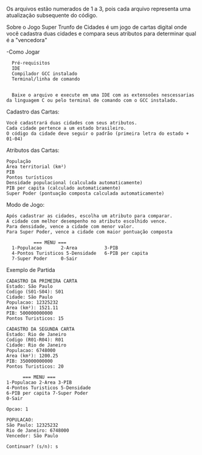 Os arquivos estão numerados de 1 a 3, pois cada arquivo representa uma atualização subsequente do código.


Sobre o Jogo
Super Trunfo de Cidades é um jogo de cartas digital onde você cadastra duas cidades e compara seus atributos para determinar qual é a "vencedora" 

-Como Jogar

      Pré-requisitos
      IDE
      Compilador GCC instalado
      Terminal/linha de comando


      Baixe o arquivo e execute em uma IDE com as extensoões nescessarias da linguagem C ou pelo terminal de comando com o GCC instalado.
       
Cadastro das Cartas:

    Você cadastrará duas cidades com seus atributos. 
    Cada cidade pertence a um estado brasileiro.
    O código da cidade deve seguir o padrão (primeira letra do estado + 01-04)
    

Atributos das Cartas:

    População
    Área territorial (km²)
    PIB
    Pontos turísticos
    Densidade populacional (calculada automaticamente)
    PIB per capita (calculado automaticamente)
    Super Poder (pontuação composta calculada automaticamente)

Modo de Jogo:

    Após cadastrar as cidades, escolha um atributo para comparar. 
    A cidade com melhor desempenho no atributo escolhido vence. 
    Para densidade, vence a cidade com menor valor. 
    Para Super Poder, vence a cidade com maior pontuação composta

              === MENU ===
      1-Populacao       2-Area          3-PIB
      4-Pontos Turisticos 5-Densidade   6-PIB per capita  
      7-Super Poder     0-Sair


Exemplo de Partida


    CADASTRO DA PRIMEIRA CARTA
    Estado: São Paulo
    Codigo (S01-S04): S01
    Cidade: São Paulo
    Populacao: 12325232
    Area (km²): 1521.11
    PIB: 500000000000
    Pontos Turisticos: 15

    CADASTRO DA SEGUNDA CARTA
    Estado: Rio de Janeiro
    Codigo (R01-R04): R01
    Cidade: Rio de Janeiro
    Populacao: 6748000
    Area (km²): 1200.25
    PIB: 350000000000
    Pontos Turisticos: 20

          === MENU ===
    1-Populacao 2-Area 3-PIB
    4-Pontos Turisticos 5-Densidade
    6-PIB per capita 7-Super Poder
    0-Sair
      
    Opcao: 1

    POPULACAO:
    São Paulo: 12325232
    Rio de Janeiro: 6748000
    Vencedor: São Paulo

    Continuar? (s/n): s

